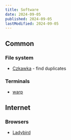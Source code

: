 ```yaml
---
title: Software
date: 2024-09-05
published: 2024-09-05
lastModified: 2024-09-05
---
```

## Common

### File system

- [Czkawka](https://github.com/qarmin/czkawka) - find duplicates
### Terminals

- [warp](https://www.warp.dev/)

## Internet

### Browsers

- [Ladybird](https://ladybird.org/)
